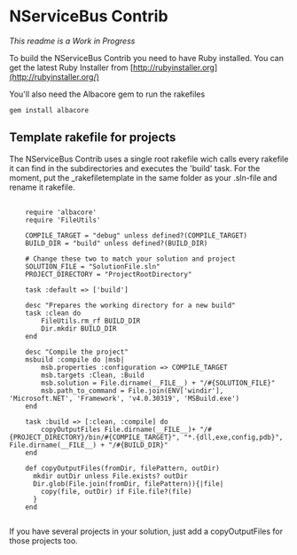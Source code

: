 # NServiceBus Contrib

<em>This readme is a Work in Progress</em>

To build the NServiceBus Contrib you need to have Ruby installed. You can get the latest Ruby Installer from [http://rubyinstaller.org](http://rubyinstaller.org/)

You'll also need the Albacore gem to run the rakefiles

<code>gem install albacore</code>

## Template rakefile for projects

The NServiceBus Contrib uses a single root rakefile wich calls every rakefile it can find in the subdirectories and executes the 'build' task. For the moment, put the _rakefiletemplate in the same folder as your .sln-file and rename it rakefile.

<pre>
	<code>
	require 'albacore'
	require 'FileUtils'

	COMPILE_TARGET = "debug" unless defined?(COMPILE_TARGET)
	BUILD_DIR = "build" unless defined?(BUILD_DIR)

	# Change these two to match your solution and project
	SOLUTION_FILE = "SolutionFile.sln"
	PROJECT_DIRECTORY = "ProjectRootDirectory"

	task :default => ['build']
	 
	desc "Prepares the working directory for a new build"
	task :clean do
		FileUtils.rm_rf BUILD_DIR
		Dir.mkdir BUILD_DIR
	end 

	desc "Compile the project"
	msbuild :compile do |msb|
		msb.properties :configuration => COMPILE_TARGET
		msb.targets :Clean, :Build
		msb.solution = File.dirname(__FILE__) + "/#{SOLUTION_FILE}" 
		msb.path_to_command = File.join(ENV['windir'], 'Microsoft.NET', 'Framework', 'v4.0.30319', 'MSBuild.exe') 
	end

	task :build => [:clean, :compile] do  
		copyOutputFiles File.dirname(__FILE__)+ "/#{PROJECT_DIRECTORY}/bin/#{COMPILE_TARGET}", "*.{dll,exe,config,pdb}", File.dirname(__FILE__) + "/#{BUILD_DIR}"
	end 

	def copyOutputFiles(fromDir, filePattern, outDir)
	  mkdir outDir unless File.exists? outDir
	  Dir.glob(File.join(fromDir, filePattern)){|file| 		
		copy(file, outDir) if File.file?(file)
	  } 
	end
	</code>
</pre>
If you have several projects in your solution, just add a copyOutputFiles for those projects too.